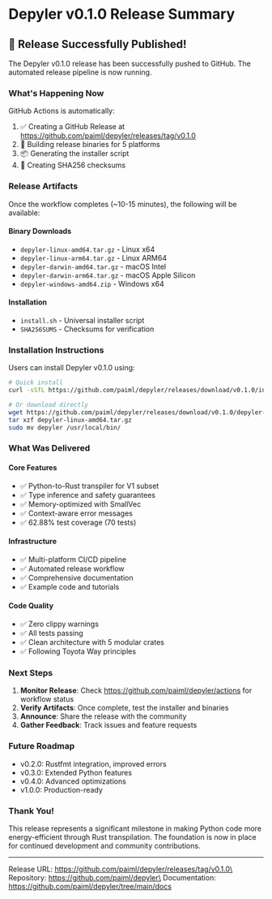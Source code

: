# Depyler v0.1.0 Release Summary

## 🎉 Release Successfully Published!

The Depyler v0.1.0 release has been successfully pushed to GitHub. The automated
release pipeline is now running.

### What's Happening Now

GitHub Actions is automatically:

1. ✅ Creating a GitHub Release at
   https://github.com/paiml/depyler/releases/tag/v0.1.0
2. 🔨 Building release binaries for 5 platforms
3. 📦 Generating the installer script
4. 🔐 Creating SHA256 checksums

### Release Artifacts

Once the workflow completes (~10-15 minutes), the following will be available:

#### Binary Downloads

- `depyler-linux-amd64.tar.gz` - Linux x64
- `depyler-linux-arm64.tar.gz` - Linux ARM64
- `depyler-darwin-amd64.tar.gz` - macOS Intel
- `depyler-darwin-arm64.tar.gz` - macOS Apple Silicon
- `depyler-windows-amd64.zip` - Windows x64

#### Installation

- `install.sh` - Universal installer script
- `SHA256SUMS` - Checksums for verification

### Installation Instructions

Users can install Depyler v0.1.0 using:

```bash
# Quick install
curl -sSfL https://github.com/paiml/depyler/releases/download/v0.1.0/install.sh | sh

# Or download directly
wget https://github.com/paiml/depyler/releases/download/v0.1.0/depyler-linux-amd64.tar.gz
tar xzf depyler-linux-amd64.tar.gz
sudo mv depyler /usr/local/bin/
```

### What Was Delivered

#### Core Features

- ✅ Python-to-Rust transpiler for V1 subset
- ✅ Type inference and safety guarantees
- ✅ Memory-optimized with SmallVec
- ✅ Context-aware error messages
- ✅ 62.88% test coverage (70 tests)

#### Infrastructure

- ✅ Multi-platform CI/CD pipeline
- ✅ Automated release workflow
- ✅ Comprehensive documentation
- ✅ Example code and tutorials

#### Code Quality

- ✅ Zero clippy warnings
- ✅ All tests passing
- ✅ Clean architecture with 5 modular crates
- ✅ Following Toyota Way principles

### Next Steps

1. **Monitor Release**: Check https://github.com/paiml/depyler/actions for
   workflow status
2. **Verify Artifacts**: Once complete, test the installer and binaries
3. **Announce**: Share the release with the community
4. **Gather Feedback**: Track issues and feature requests

### Future Roadmap

- v0.2.0: Rustfmt integration, improved errors
- v0.3.0: Extended Python features
- v0.4.0: Advanced optimizations
- v1.0.0: Production-ready

### Thank You!

This release represents a significant milestone in making Python code more
energy-efficient through Rust transpilation. The foundation is now in place for
continued development and community contributions.

---

Release URL: https://github.com/paiml/depyler/releases/tag/v0.1.0\
Repository: https://github.com/paiml/depyler\
Documentation: https://github.com/paiml/depyler/tree/main/docs
